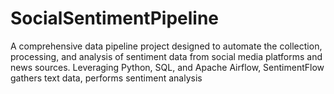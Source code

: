 # SocialSentimentPipeline
A comprehensive data pipeline project designed to automate the collection, processing, and analysis of sentiment data from social media platforms and news sources. Leveraging Python, SQL, and Apache Airflow, SentimentFlow gathers text data, performs sentiment analysis
